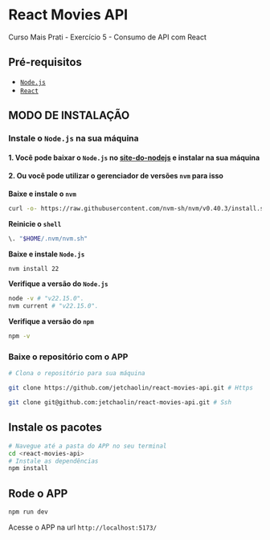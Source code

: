 # React Movies API

Curso Mais Prati - Exercício 5 - Consumo de API com React

## **Pré-requisitos**

- [`Node.js`](#baixe-e-instale-o-nvm)
- [`React`](#instale-os-pacotes)

## **MODO DE INSTALAÇÃO**

### Instale o `Node.js` na sua máquina

#### 1. Você pode baixar o `Node.js` no [site-do-nodejs](https://nodejs.org/en/download/) e instalar na sua máquina

#### 2. Ou você pode utilizar o gerenciador de versões `nvm` para isso

**Baixe e instale o `nvm`**

```sh
curl -o- https://raw.githubusercontent.com/nvm-sh/nvm/v0.40.3/install.sh | bash
```

**Reinicie o `shell`**

```sh
\. "$HOME/.nvm/nvm.sh"
```

**Baixe e instale `Node.js`**

```sh
nvm install 22
```

**Verifique a versão do `Node.js`**

```sh
node -v # "v22.15.0".
nvm current # "v22.15.0".
```

**Verifique a versão do `npm`**

```sh
npm -v
```

### Baixe o repositório com o APP

```bash
# Clona o repositório para sua máquina

git clone https://github.com/jetchaolin/react-movies-api.git # Https

git clone git@github.com:jetchaolin/react-movies-api.git # Ssh
```

## **Instale os pacotes**

```sh
# Navegue até a pasta do APP no seu terminal
cd <react-movies-api>
# Instale as dependências
npm install
```

## **Rode o APP**

```sh
npm run dev
```

Acesse o APP na url `http://localhost:5173/`
